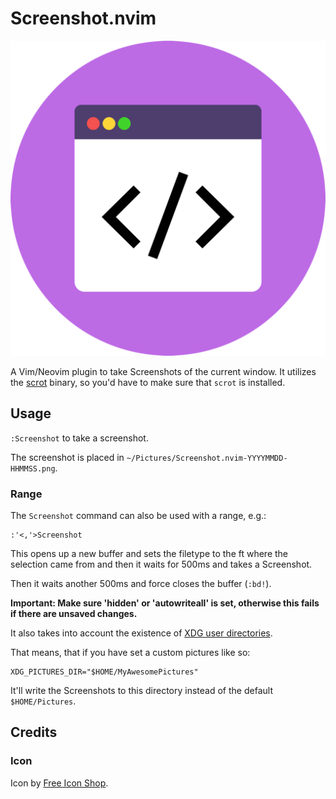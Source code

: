 Screenshot.nvim
===============

![](icon-512x512.png)

A Vim/Neovim plugin to take Screenshots of the current window.
It utilizes the [scrot](https://en.wikipedia.org/wiki/Scrot) binary,
so you'd have to make sure that `scrot` is installed.

## Usage

`:Screenshot` to take a screenshot.

The screenshot is placed in `~/Pictures/Screenshot.nvim-YYYYMMDD-HHMMSS.png`.

### Range

The `Screenshot` command can also be used with a range, e.g.:

```
:'<,'>Screenshot
```

This opens up a new buffer and sets the filetype to the ft where the selection
came from and then it waits for 500ms and takes a Screenshot.

Then it waits another 500ms and force closes the buffer (`:bd!`).

**Important: Make sure 'hidden' or 'autowriteall' is set,
otherwise this fails if there are unsaved changes.**

It also takes into account the existence of
[XDG user directories][xdg_user_dirs].

That means, that if you have set a custom pictures like so:

```
XDG_PICTURES_DIR="$HOME/MyAwesomePictures"
```

It'll write the Screenshots to this directory instead of the default
`$HOME/Pictures`.

## Credits

### Icon

Icon by [Free Icon Shop][icon].



[xdg_user_dirs]: https://wiki.archlinux.org/index.php/XDG_user_directories
[icon]: https://freeiconshop.com/icon/code-icon-flat/

